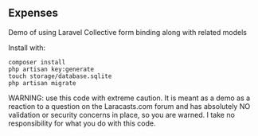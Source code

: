 ## Expenses

Demo of using Laravel Collective form binding along with related models

Install with:

```
composer install
php artisan key:generate
touch storage/database.sqlite
php artisan migrate
```

WARNING: use this code with extreme caution. 
It is meant as a demo as a reaction to a question on the Laracasts.com forum and has 
absolutely NO validation or security concerns in place, so you are warned. I take no
responsibility for what you do with this code.